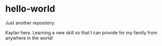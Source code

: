 # hello-world
Just another repository.

Kaylan here.  Learning a new skill so that I can provide for my family from anywhere in the world!

